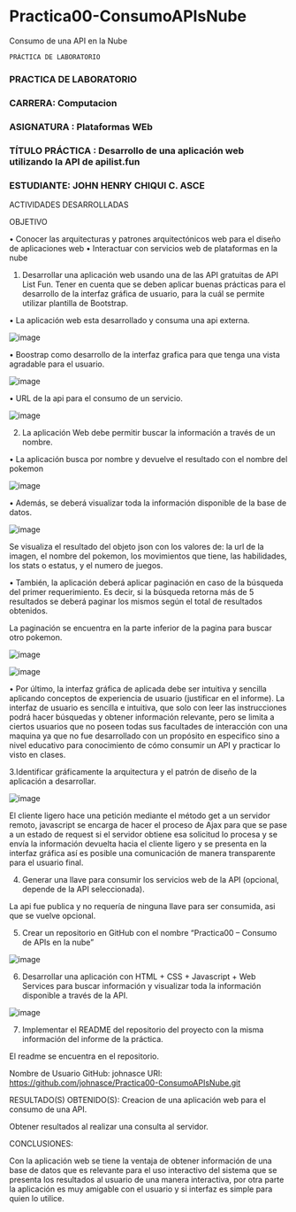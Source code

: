 # Practica00-ConsumoAPIsNube
Consumo de una API en la Nube

 	PRÁCTICA DE LABORATORIO 
### PRACTICA DE LABORATORIO
### CARRERA: Computacion
### ASIGNATURA : Plataformas WEb
### TÍTULO PRÁCTICA :  Desarrollo de una aplicación web utilizando la API de apilist.fun
### ESTUDIANTE: JOHN HENRY CHIQUI C. ASCE

ACTIVIDADES DESARROLLADAS

 OBJETIVO 

• Conocer las arquitecturas y patrones arquitectónicos web para el diseño de aplicaciones web
• Interactuar con servicios web de plataformas en la nube
 
 
1.	Desarrollar una aplicación web usando una de las API gratuitas de API
List Fun. Tener en cuenta que se deben aplicar buenas prácticas para el
desarrollo de la interfaz gráfica de usuario, para la cuál se permite utilizar
plantilla de Bootstrap.

•	La aplicación web esta desarrollado y consuma una api externa.

![image](https://user-images.githubusercontent.com/51840139/97553404-62083200-19a3-11eb-849a-f5c1edea9b50.png)

•	Boostrap como desarrollo de la interfaz grafica para que tenga una vista agradable para el usuario.

 ![image](https://user-images.githubusercontent.com/51840139/97553458-72b8a800-19a3-11eb-852f-fcb3f3d4490f.png)


•	URL de la api para el consumo de un servicio.

![image](https://user-images.githubusercontent.com/51840139/97553473-79dfb600-19a3-11eb-9e13-d9e315b19d6e.png)



2.	La aplicación Web debe permitir buscar la información a través de un nombre.

•	La aplicación busca por nombre y devuelve el resultado con el nombre del pokemon

![image](https://user-images.githubusercontent.com/51840139/97553535-882dd200-19a3-11eb-8484-f106c9e820ca.png)


•	Además, se deberá visualizar toda la información disponible de la base de datos.

![image](https://user-images.githubusercontent.com/51840139/97554345-9cbe9a00-19a4-11eb-91c2-2fd25a0d6c10.png)


Se visualiza el resultado del objeto json con los valores de: la url de la imagen, el nombre del pokemon, los movimientos que tiene, las habilidades, los stats o estatus, y el numero de juegos.
 


•	También, la aplicación deberá aplicar paginación en caso de la búsqueda del primer requerimiento. Es decir, si la búsqueda retorna más de 5 resultados se deberá paginar los mismos según el total de resultados obtenidos.

La paginación se encuentra en la parte inferior de la pagina para buscar otro pokemon.

![image](https://user-images.githubusercontent.com/51840139/97554370-a6480200-19a4-11eb-81c0-a0d8bf7f16b9.png)

![image](https://user-images.githubusercontent.com/51840139/97554403-b06a0080-19a4-11eb-8338-c9bd79100ec3.png)
 
              

•	Por último, la interfaz gráfica de aplicada debe ser intuitiva y sencilla aplicando conceptos de experiencia de usuario (justificar en el informe).
La interfaz de usuario es sencilla e intuitiva, que solo con leer las instrucciones podrá hacer búsquedas y obtener información relevante, pero se limita a ciertos usuarios que no poseen todas sus facultades de interacción con una maquina ya que no fue desarrollado con un propósito en especifico sino a nivel educativo para conocimiento de cómo consumir un API y practicar lo visto en clases.

3.Identificar gráficamente la arquitectura y el patrón de diseño de la aplicación a desarrollar.

![image](https://user-images.githubusercontent.com/51840139/97554412-b6f87800-19a4-11eb-9a44-d69223e6d4cf.png)

 
El cliente ligero hace una petición mediante el método get a un servidor remoto, javascript se encarga de hacer el proceso de Ajax para que se pase a un estado de request si el servidor obtiene esa solicitud lo procesa y se envía la información devuelta hacia el cliente ligero y se presenta en la interfaz gráfica así es posible una comunicación de manera transparente para el usuario final.



4.	Generar una llave para consumir los servicios web de la API (opcional, depende de la API seleccionada).

La api fue publica y no requería de ninguna llave para ser consumida, asi que se vuelve opcional.

5.	Crear un repositorio en GitHub con el nombre “Practica00 – Consumo de APIs en la nube” 

![image](https://user-images.githubusercontent.com/51840139/97554435-c5469400-19a4-11eb-90b9-fcd1780c11b2.png)


6.	Desarrollar una aplicación con HTML + CSS + Javascript + Web Services para buscar información y visualizar toda la información disponible a través de la API.

![image](https://user-images.githubusercontent.com/51840139/97554463-d099bf80-19a4-11eb-91a7-f578711036ff.png)

 
7.	Implementar el README del repositorio del proyecto con la misma información del informe de la práctica.

El readme se encuentra en el repositorio.




Nombre de Usuario GitHub: johnasce
URl: https://github.com/johnasce/Practica00-ConsumoAPIsNube.git

RESULTADO(S) OBTENIDO(S):
Creacion de una aplicación web para el consumo de una API.

Obtener resultados al realizar una consulta al servidor.

CONCLUSIONES:

Con la aplicación web se tiene la ventaja de obtener información de una base de datos que es relevante para el uso interactivo del sistema que se presenta los resultados al usuario de una manera interactiva, por otra parte la aplicación es muy amigable con el usuario y si interfaz es simple para quien lo utilice.






















